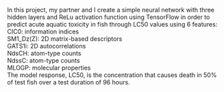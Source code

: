 In this project, my partner and I create a simple neural network with three hidden layers and ReLu activation function using TensorFlow in order to predict acute aquatic toxicity in fish through LC50 values using 6 features:
CIC0: information indices  
SM1_Dz(Z): 2D matrix-based descriptors  
GATS1i: 2D autocorrelations  
NdsCH: atom-type counts  
NdssC: atom-type counts  
MLOGP: molecular properties  
The model response, LC50, is the concentration that causes death in 50% of test fish over a test duration of 96 hours.
